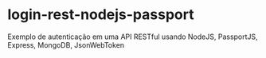 # login-rest-nodejs-passport
Exemplo de autenticação em uma API RESTful usando NodeJS, PassportJS, Express, MongoDB, JsonWebToken
